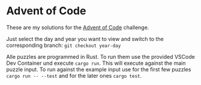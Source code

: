 # Advent of Code

These are my solutions for the [Advent of Code](https://adventofcode.com/) challenge.

Just select the day and year you want to view and switch to the corresponding branch: `git checkout year-day`

Alle puzzles are programmed in Rust. To run them use the provided VSCode Dev Container und execute `cargo run`. This will execute against the main puzzle input.
To run against the example input use for the first few puzzles `cargo run -- --test` and for the later ones `cargo test`.